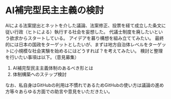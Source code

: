 # AI補完型民主主義の検討
AIによる法案提出とネットを介した議論、法案修正、投票を経て成立した条文に従い行政（ヒトによる）執行する社会を妄想した。
代議士制度を廃したいという欲求からスタートしている。
アイデアを募り構想を組み立ててみたい。
最終的には日本の国政をターゲットとしたいが、まずは地方自治体レベルをターゲットに小規模な社会実験を始めるにはどうすれば？を考えてみたい。
検討と整理を行いたい事項は以下。（意見募集）

1. AI補完型民主主義体制のあるべき形とは
2. 体制構築へのステップ検討

なお、私自身はGitHubの利用は不慣れであるためGitHubの使い方は議論の進め方等々あらゆる方面での助言や意見をいただきたい。
